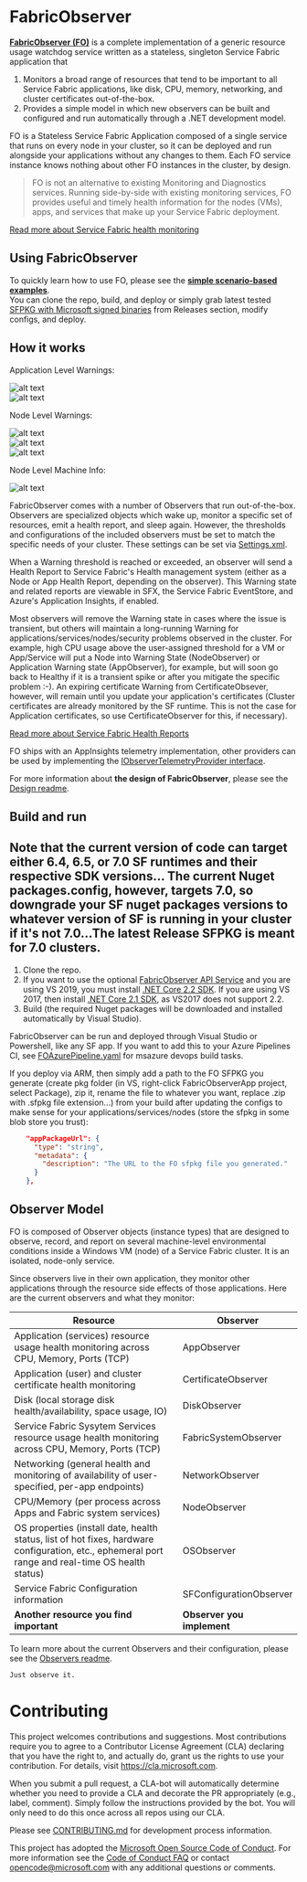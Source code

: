 # FabricObserver

[**FabricObserver (FO)**](https://github.com/microsoft/service-fabric-observer/releases) is a complete implementation of a generic resource usage watchdog service written as a stateless, singleton Service Fabric application that 
1. Monitors a broad range of resources that tend to be important to all Service Fabric applications, like disk, CPU, memory, networking, and cluster certificates out-of-the-box.
2. Provides a simple model in which new observers can be built and configured and run automatically through a .NET development model.

FO is a Stateless Service Fabric Application composed of a single service that runs on every node in your cluster, so it can be deployed and run alongside your applications without any changes to them. Each FO service instance knows nothing about other FO instances in the cluster, by design.  


> FO is not an alternative to existing Monitoring and Diagnostics services. Running side-by-side with existing monitoring services, FO provides useful and timely health information for the nodes (VMs), apps, and services that make up your Service Fabric deployment. 


[Read more about Service Fabric health monitoring](https://docs.microsoft.com/azure/service-fabric/service-fabric-health-introduction)

## Using FabricObserver  

To quickly learn how to use FO, please see the **[simple scenario-based examples](./Documentation/Using.md)**.  
You can clone the repo, build, and deploy or simply grab latest tested [SFPKG with Microsoft signed binaries](https://github.com/microsoft/service-fabric-observer/releases/latest) from Releases section, modify configs, and deploy.


## How it works 

Application Level Warnings: 

![alt text](/Documentation/Images/AppCpuWarnCluster.jpg "")  
![alt text](/Documentation/Images/AppDetailsWarning.jpg "")  

Node Level Warnings: 

![alt text](/Documentation/Images/Chaos3.jpg "")  
![alt text](/Documentation/Images/MultipleWarningsSFX.jpg "")  
![alt text](/Documentation/Images/MultipleWarningsOKClearSFX.jpg "")  

Node Level Machine Info:  

![alt text](/Documentation/Images/OSObsKBLinks.jpg "")  


FabricObserver comes with a number of Observers that run out-of-the-box. Observers are specialized objects which wake up, monitor a specific set of resources, emit a health report, and sleep again. However, the thresholds and configurations of the included observers must be set to match the specific needs of your cluster. These settings can be set via [Settings.xml](/FabricObserver/PackageRoot/Config/Settings.xml).

When a Warning threshold is reached or exceeded, an observer will send a Health Report to Service Fabric's Health management system (either as a Node or App Health Report, depending on the observer). This Warning state and related reports are viewable in SFX, the Service Fabric EventStore, and Azure's Application Insights, if enabled.

Most observers will remove the Warning state in cases where the issue is transient, but others will maintain a long-running Warning for applications/services/nodes/security problems observed in the cluster. For example, high CPU usage above the user-assigned threshold for a VM or App/Service will put a Node into Warning State (NodeObserver) or Application Warning state (AppObserver), for example, but will soon go back to Healthy if it is a transient spike or after you mitigate the specific problem :-). An expiring certificate Warning from CertificateObsever, however, will remain until you update your application's certificates (Cluster certificates are already monitored by the SF runtime. This is not the case for Application certificates, so use CertificateObserver for this, if necessary).

[Read more about Service Fabric Health Reports](https://docs.microsoft.com/azure/service-fabric/service-fabric-report-health)

FO ships with an AppInsights telemetry implementation, other providers can be used by implementing the [IObserverTelemetryProvider interface](/FabricObserver/Observers/Interfaces/IObserverTelemetryProvider.cs). 

For more information about **the design of FabricObserver**, please see the [Design readme](./Documentation/Design.md). 

## Build and run  

## Note that the current version of code can target either 6.4, 6.5, or 7.0 SF runtimes and their respective SDK versions... The current Nuget packages.config, however, targets 7.0, so downgrade your SF nuget packages versions to whatever version of SF is running in your cluster if it's not 7.0...The latest Release SFPKG is meant for 7.0 clusters.

1. Clone the repo.
2. If you want to use the optional [FabricObserver API Service](/FabricObserverWeb) and you are using VS 2019, you must install [.NET Core 2.2 SDK](https://dotnet.microsoft.com/download/dotnet-core/2.2). If you are using VS 2017, then install [.NET Core 2.1 SDK](https://dotnet.microsoft.com/download/dotnet-core/2.1), as VS2017 does not support 2.2.
2. Build (the required Nuget packages will be downloaded and installed automatically by Visual Studio). 

FabricObserver can be run and deployed through Visual Studio or Powershell, like any SF app. If you want to add this to your Azure Pipelines CI, 
see [FOAzurePipeline.yaml](/FOAzurePipeline.yaml) for msazure devops build tasks.  

If you deploy via ARM, then simply add a path to the FO SFPKG you generate (create pkg folder (in VS, right-click FabricObserverApp project, select Package), zip it, rename the file to whatever you want, replace .zip with .sfpkg file extension...) from your build after updating
the configs to make sense for your applications/services/nodes (store the sfpkg in some blob store you trust): 

```JSON
    "appPackageUrl": {
      "type": "string",
      "metadata": {
        "description": "The URL to the FO sfpkg file you generated."
      }
    },
```  


## Observer Model

FO is composed of Observer objects (instance types) that are designed to observe, record, and report on several machine-level environmental conditions inside a Windows VM (node) of a Service Fabric cluster. It is an isolated, node-only service. 

Since observers live in their own application, they monitor other applications through the resource side effects of those applications. Here are the current observers and what they monitor:

| Resource | Observer |
| --- | --- |
| Application (services) resource usage health monitoring across CPU, Memory, Ports (TCP) | AppObserver |
| Application (user) and cluster certificate health monitoring | CertificateObserver |
| Disk (local storage disk health/availability, space usage, IO) | DiskObserver |
| Service Fabric Sysytem Services resource usage health monitoring across CPU, Memory, Ports (TCP) | FabricSystemObserver |
| Networking (general health and monitoring of availability of user-specified, per-app endpoints) | NetworkObserver |
| CPU/Memory (per process across Apps and Fabric system services) | NodeObserver |
| OS properties (install date, health status, list of hot fixes, hardware configuration, etc., ephemeral port range and real-time OS health status) | OSObserver |
| Service Fabric Configuration information | SFConfigurationObserver |
| **Another resource you find important** | **Observer you implement** |

To learn more about the current Observers and their configuration, please see the [Observers readme](./Documentation/Observers.md).  
    
```
Just observe it.
```

# Contributing

This project welcomes contributions and suggestions.  Most contributions require you to agree to a Contributor License Agreement (CLA) declaring that you have the right to, and actually do, grant us the rights to use your contribution. For details, visit https://cla.microsoft.com.

When you submit a pull request, a CLA-bot will automatically determine whether you need to provide a CLA and decorate the PR appropriately (e.g., label, comment). Simply follow the instructions provided by the bot. You will only need to do this once across all repos using our CLA.  

Please see [CONTRIBUTING.md](CONTRIBUTING.md) for development process information.

This project has adopted the [Microsoft Open Source Code of Conduct](https://opensource.microsoft.com/codeofconduct/).
For more information see the [Code of Conduct FAQ](https://opensource.microsoft.com/codeofconduct/faq/) or
contact [opencode@microsoft.com](mailto:opencode@microsoft.com) with any additional questions or comments.
